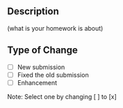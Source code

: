 [//]: # (**Please read before submitting the PR:**)
[//]: # (- PR Name format should be)
[//]: # (  > [homework_name] by [student_name])
[//]: # (- if your codes are not ready to review, please prefix `Draft:` in front of your PR name like so)
[//]: # (  > Draft: [homework_name] by [student_name])
[//]: # (  this kind of PR will not be reviewed or merged)
[//]: # (- remove placeholder text and replace it with actual information)

## Description
(what is your homework is about)

## Type of Change

- [ ] New submission
- [ ] Fixed the old submission
- [ ] Enhancement

Note: Select one by changing [ ] to [x]